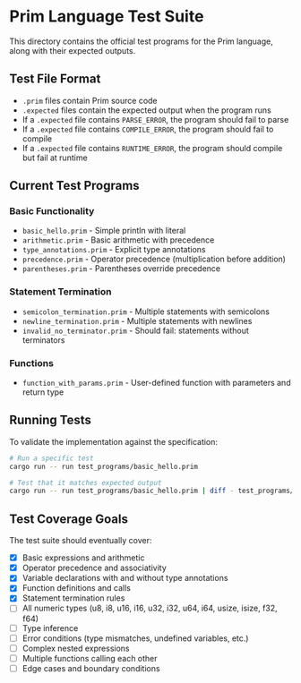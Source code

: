 # Prim Language Test Suite

This directory contains the official test programs for the Prim language, along with their expected outputs.

## Test File Format

- `.prim` files contain Prim source code
- `.expected` files contain the expected output when the program runs
- If a `.expected` file contains `PARSE_ERROR`, the program should fail to parse
- If a `.expected` file contains `COMPILE_ERROR`, the program should fail to compile
- If a `.expected` file contains `RUNTIME_ERROR`, the program should compile but fail at runtime

## Current Test Programs

### Basic Functionality
- `basic_hello.prim` - Simple println with literal
- `arithmetic.prim` - Basic arithmetic with precedence
- `type_annotations.prim` - Explicit type annotations
- `precedence.prim` - Operator precedence (multiplication before addition)
- `parentheses.prim` - Parentheses override precedence

### Statement Termination
- `semicolon_termination.prim` - Multiple statements with semicolons
- `newline_termination.prim` - Multiple statements with newlines
- `invalid_no_terminator.prim` - Should fail: statements without terminators

### Functions
- `function_with_params.prim` - User-defined function with parameters and return type

## Running Tests

To validate the implementation against the specification:

```bash
# Run a specific test
cargo run -- run test_programs/basic_hello.prim

# Test that it matches expected output
cargo run -- run test_programs/basic_hello.prim | diff - test_programs/basic_hello.expected
```

## Test Coverage Goals

The test suite should eventually cover:
- [x] Basic expressions and arithmetic
- [x] Operator precedence and associativity
- [x] Variable declarations with and without type annotations
- [x] Function definitions and calls
- [x] Statement termination rules
- [ ] All numeric types (u8, i8, u16, i16, u32, i32, u64, i64, usize, isize, f32, f64)
- [ ] Type inference
- [ ] Error conditions (type mismatches, undefined variables, etc.)
- [ ] Complex nested expressions
- [ ] Multiple functions calling each other
- [ ] Edge cases and boundary conditions